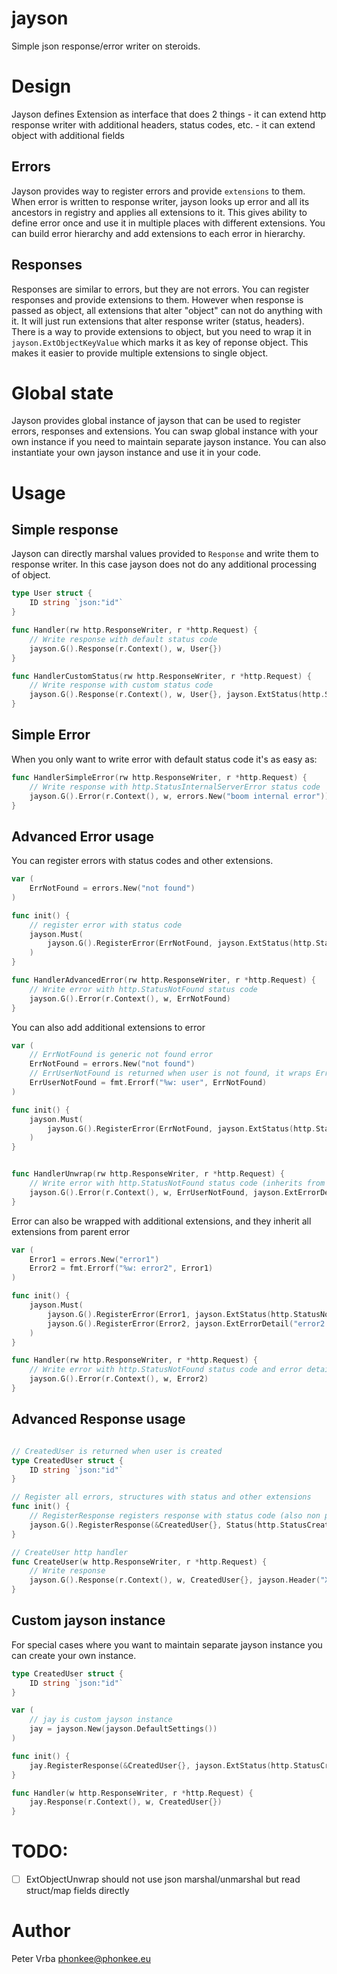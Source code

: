# jayson

Simple json response/error writer on steroids.

# Design

Jayson defines Extension as interface that does 2 things
    - it can extend http response writer with additional headers, status codes, etc.
    - it can extend object with additional fields


## Errors

Jayson provides way to register errors and provide `extensions` to them.
When error is written to response writer, jayson looks up error and all its ancestors in registry and applies all extensions to it.
This gives ability to define error once and use it in multiple places with different extensions.
You can build error hierarchy and add extensions to each error in hierarchy.

## Responses

Responses are similar to errors, but they are not errors. You can register responses and provide extensions to them.
However when response is passed as object, all extensions that alter "object" can not do anything with it.
It will just run extensions that alter response writer (status, headers).
There is a way to provide extensions to object, but you need to wrap it in `jayson.ExtObjectKeyValue` which marks it as key of reponse object.
This makes it easier to provide multiple extensions to single object.

# Global state

Jayson provides global instance of jayson that can be used to register errors, responses and extensions.
You can swap global instance with your own instance if you need to maintain separate jayson instance.
You can also instantiate your own jayson instance and use it in your code.

# Usage

## Simple response

Jayson can directly marshal values provided to `Response` and write them to response writer.
In this case jayson does not do any additional processing of object.

```go
type User struct {
    ID string `json:"id"`
}

func Handler(rw http.ResponseWriter, r *http.Request) {
    // Write response with default status code
    jayson.G().Response(r.Context(), w, User{})
}

func HandlerCustomStatus(rw http.ResponseWriter, r *http.Request) {
    // Write response with custom status code
    jayson.G().Response(r.Context(), w, User{}, jayson.ExtStatus(http.StatusCreated))
}
```

## Simple Error

When you only want to write error with default status code it's as easy as:

```go
func HandlerSimpleError(rw http.ResponseWriter, r *http.Request) {
    // Write response with http.StatusInternalServerError status code
    jayson.G().Error(r.Context(), w, errors.New("boom internal error"))
}
```

## Advanced Error usage

You can register errors with status codes and other extensions.

```go
var (
    ErrNotFound = errors.New("not found")
)

func init() {
    // register error with status code
    jayson.Must(
        jayson.G().RegisterError(ErrNotFound, jayson.ExtStatus(http.StatusNotFound))
    )   
}

func HandlerAdvancedError(rw http.ResponseWriter, r *http.Request) {
    // Write error with http.StatusNotFound status code
    jayson.G().Error(r.Context(), w, ErrNotFound)
}
```

You can also add additional extensions to error

```go
var (
    // ErrNotFound is generic not found error
    ErrNotFound = errors.New("not found")
    // ErrUserNotFound is returned when user is not found, it wraps ErrNotFound
    ErrUserNotFound = fmt.Errorf("%w: user", ErrNotFound)
)

func init() {
    jayson.Must(
        jayson.G().RegisterError(ErrNotFound, jayson.ExtStatus(http.StatusNotFound)),
    )
}


func HandlerUnwrap(rw http.ResponseWriter, r *http.Request) {
    // Write error with http.StatusNotFound status code (inherits from ErrNotFound) and additional error detail
    jayson.G().Error(r.Context(), w, ErrUserNotFound, jayson.ExtErrorDetail("user not found"))
}
```

Error can also be wrapped with additional extensions, and they inherit all extensions from parent error

```go
var (
    Error1 = errors.New("error1")
    Error2 = fmt.Errorf("%w: error2", Error1)
)

func init() {
    jayson.Must(
        jayson.G().RegisterError(Error1, jayson.ExtStatus(http.StatusNotFound)),
        jayson.G().RegisterError(Error2, jayson.ExtErrorDetail("error2 detail")),
    )
}

func Handler(rw http.ResponseWriter, r *http.Request) {
    // Write error with http.StatusNotFound status code and error detail "error2 detail"
    jayson.G().Error(r.Context(), w, Error2)
}
```

## Advanced Response usage

```go

// CreatedUser is returned when user is created
type CreatedUser struct {
    ID string `json:"id"`
}

// Register all errors, structures with status and other extensions
func init() {
    // RegisterResponse registers response with status code (also non pointer type if not registered already)
    jayson.G().RegisterResponse(&CreatedUser{}, Status(http.StatusCreated))
}

// CreateUser http handler
func CreateUser(w http.ResponseWriter, r *http.Request) {
    // Write response
    jayson.G().Response(r.Context(), w, CreatedUser{}, jayson.Header("X-Request-ID", "123"))
}
```

## Custom jayson instance

For special cases where you want to maintain separate jayson instance you can create your own instance.

```go
type CreatedUser struct {
    ID string `json:"id"`
}

var (
	// jay is custom jayson instance
    jay = jayson.New(jayson.DefaultSettings())
)

func init() {
    jay.RegisterResponse(&CreatedUser{}, jayson.ExtStatus(http.StatusCreated))
}

func Handler(w http.ResponseWriter, r *http.Request) {
    jay.Response(r.Context(), w, CreatedUser{})
}
```

# TODO:

- [ ] ExtObjectUnwrap should not use json marshal/unmarshal but read struct/map fields directly

# Author

Peter Vrba <phonkee@phonkee.eu>